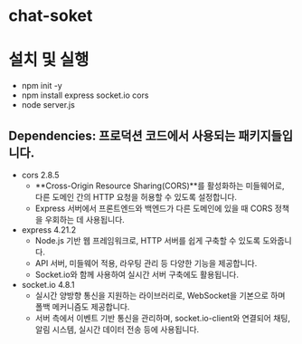 # chat-soket

# 설치 및 실행
- npm init -y
- npm install express socket.io cors
- node server.js

## Dependencies: 프로덕션 코드에서 사용되는 패키지들입니다.
- cors 2.8.5
	- **Cross-Origin Resource Sharing(CORS)**를 활성화하는 미들웨어로, 다른 도메인 간의 HTTP 요청을 허용할 수 있도록 설정합니다.
	- Express 서버에서 프론트엔드와 백엔드가 다른 도메인에 있을 때 CORS 정책을 우회하는 데 사용됩니다.
- express 4.21.2
	- Node.js 기반 웹 프레임워크로, HTTP 서버를 쉽게 구축할 수 있도록 도와줍니다.
	- API 서버, 미들웨어 적용, 라우팅 관리 등 다양한 기능을 제공합니다.
	- Socket.io와 함께 사용하여 실시간 서버 구축에도 활용됩니다.
- socket.io 4.8.1
	- 실시간 양방향 통신을 지원하는 라이브러리로, WebSocket을 기본으로 하며 폴백 메커니즘도 제공합니다.
	- 서버 측에서 이벤트 기반 통신을 관리하며, socket.io-client와 연결되어 채팅, 알림 시스템, 실시간 데이터 전송 등에 사용됩니다.